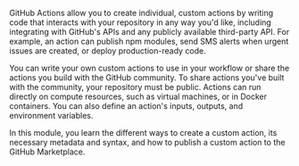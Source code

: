 GitHub Actions allow you to create individual, custom actions by writing code that interacts with your repository in any way you'd like, including integrating with GitHub's APIs and any publicly available third-party API. For example, an action can publish npm modules, send SMS alerts when urgent issues are created, or deploy production-ready code.

You can write your own custom actions to use in your workflow or share the actions you build with the GitHub community. To share actions you've built with the community, your repository must be public. Actions can run directly on compute resources, such as virtual machines, or in Docker containers. You can also define an action's inputs, outputs, and environment variables.

In this module, you learn the different ways to create a custom action, its necessary metadata and syntax, and how to publish a custom action to the GitHub Marketplace.
